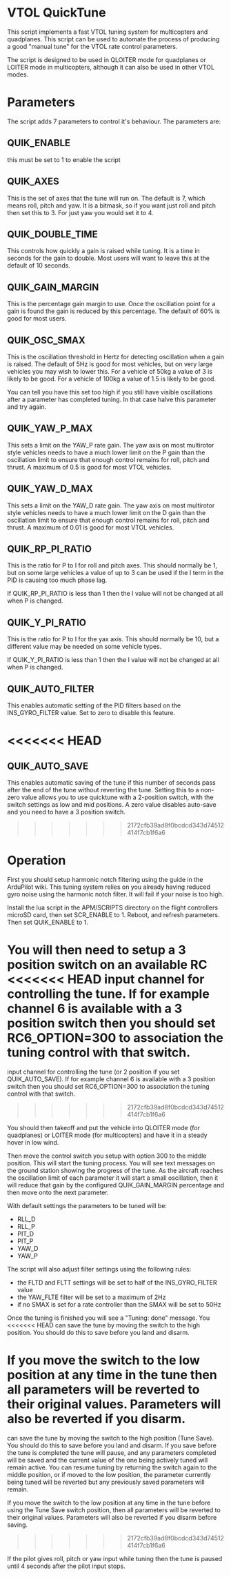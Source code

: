 # VTOL QuickTune

This script implements a fast VTOL tuning system for multicopters and
quadplanes. This script can be used to automate the process of
producing a good "manual tune" for the VTOL rate control parameters.

The script is designed to be used in QLOITER mode for quadplanes or
LOITER mode in multicopters, although it can also be used in other
VTOL modes.

# Parameters

The script adds 7 parameters to control it's behaviour. The parameters
are:

## QUIK_ENABLE

this must be set to 1 to enable the script

## QUIK_AXES

This is the set of axes that the tune will run on. The default is 7,
which means roll, pitch and yaw. It is a bitmask, so if you want just
roll and pitch then set this to 3. For just yaw you would set it to 4.

## QUIK_DOUBLE_TIME

This controls how quickly a gain is raised while tuning. It is a time
in seconds for the gain to double. Most users will want to leave this
at the default of 10 seconds.

## QUIK_GAIN_MARGIN

This is the percentage gain margin to use. Once the oscillation point
for a gain is found the gain is reduced by this percentage. The
default of 60% is good for most users.

## QUIK_OSC_SMAX

This is the oscillation threshold in Hertz for detecting oscillation
when a gain is raised. The default of 5Hz is good for most vehicles,
but on very large vehicles you may wish to lower this. For a vehicle
of 50kg a value of 3 is likely to be good. For a vehicle of 100kg a
value of 1.5 is likely to be good.

You can tell you have this set too high if you still have visible
oscillations after a parameter has completed tuning. In that case
halve this parameter and try again.

## QUIK_YAW_P_MAX

This sets a limit on the YAW_P rate gain. The yaw axis on most
multirotor style vehicles needs to have a much lower limit on the P
gain than the oscillation limit to ensure that enough control remains
for roll, pitch and thrust. A maximum of 0.5 is good for most VTOL
vehicles.

## QUIK_YAW_D_MAX

This sets a limit on the YAW_D rate gain. The yaw axis on most
multirotor style vehicles needs to have a much lower limit on the D
gain than the oscillation limit to ensure that enough control remains
for roll, pitch and thrust. A maximum of 0.01 is good for most VTOL
vehicles.

## QUIK_RP_PI_RATIO

This is the ratio for P to I for roll and pitch axes. This should
normally be 1, but on some large vehicles a value of up to 3 can be
used if the I term in the PID is causing too much phase lag.

If QUIK_RP_PI_RATIO is less than 1 then the I value will not be
changed at all when P is changed.

## QUIK_Y_PI_RATIO

This is the ratio for P to I for the yax axis. This should
normally be 10, but a different value may be needed on some vehicle
types.

If QUIK_Y_PI_RATIO is less than 1 then the I value will not be
changed at all when P is changed.

## QUIK_AUTO_FILTER

This enables automatic setting of the PID filters based on the
INS_GYRO_FILTER value. Set to zero to disable this feature.

<<<<<<< HEAD
=======
## QUIK_AUTO_SAVE

This enables automatic saving of the tune if this number of seconds
pass after the end of the tune without reverting the tune. Setting
this to a non-zero value allows you to use quicktune with a 2-position
switch, with the switch settings as low and mid positions. A zero
value disables auto-save and you need to have a 3 position switch.

>>>>>>> 2172cfb39ad8f0bcdcd343d74512414f7cb1f6a6
# Operation

First you should setup harmonic notch filtering using the guide in the
ArduPilot wiki. This tuning system relies on you already having
reduced gyro noise using the harmonic notch filter. It will fail if
your noise is too high.

Install the lua script in the APM/SCRIPTS directory on the flight
controllers microSD card, then set SCR_ENABLE to 1. Reboot, and
refresh parameters. Then set QUIK_ENABLE to 1.

You will then need to setup a 3 position switch on an available RC
<<<<<<< HEAD
input channel for controlling the tune. If for example channel 6 is
available with a 3 position switch then you should set RC6_OPTION=300
to association the tuning control with that switch.
=======
input channel for controlling the tune (or 2 position if you set
QUIK_AUTO_SAVE). If for example channel 6 is available with a 3
position switch then you should set RC6_OPTION=300 to association the
tuning control with that switch.
>>>>>>> 2172cfb39ad8f0bcdcd343d74512414f7cb1f6a6

You should then takeoff and put the vehicle into QLOITER mode (for
quadplanes) or LOITER mode (for multicopters) and have it in a steady
hover in low wind.

Then move the control switch you setup with option 300 to the middle
position. This will start the tuning process. You will see text
messages on the ground station showing the progress of the tune. As
the aircraft reaches the oscillation limit of each parameter it will
start a small oscillation, then it will reduce that gain by the
configured QUIK_GAIN_MARGIN percentage and then move onto the next
parameter.

With default settings the parameters to be tuned will be:

 - RLL_D
 - RLL_P
 - PIT_D
 - PIT_P
 - YAW_D
 - YAW_P

The script will also adjust filter settings using the following rules:

 - the FLTD and FLTT settings will be set to half of the INS_GYRO_FILTER value
 - the YAW_FLTE filter will be set to a maximum of 2Hz
 - if no SMAX is set for a rate controller than the SMAX will be set to 50Hz

Once the tuning is finished you will see a "Tuning: done" message. You
<<<<<<< HEAD
can save the tune by moving the switch to the high position. You
should do this to save before you land and disarm.

If you move the switch to the low position at any time in the tune
then all parameters will be reverted to their original
values. Parameters will also be reverted if you disarm.
=======
can save the tune by moving the switch to the high position (Tune Save). You
should do this to save before you land and disarm. If you save before the tune is completed the tune will pause, and any parameters completed will be saved and the current value of the one being actively tuned will remain active. You can resume tuning by returning the switch again to the middle position, or if moved to the low position, the parameter currently being tuned will be reverted but any previously saved parameters will remain.

If you move the switch to the low position at any time in the tune before using the Tune Save switch position, then all parameters will be reverted to their original
values. Parameters will also be reverted if you disarm before saving.
>>>>>>> 2172cfb39ad8f0bcdcd343d74512414f7cb1f6a6

If the pilot gives roll, pitch or yaw input while tuning then the tune
is paused until 4 seconds after the pilot input stops.
